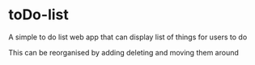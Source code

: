 # toDo-list

A simple to do list web app that can display list of things for users to do 

This can be reorganised by adding deleting and moving them around

